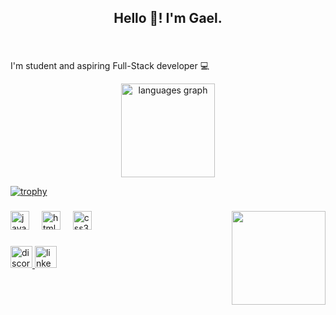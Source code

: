 <h2 align="center">Hello 👋! I'm Gael. 

###



<br clear="both">
<div>
  <p>I'm student and aspiring Full-Stack developer &#128187</p>
</div>

<div align="center">
  <img src="https://github-readme-stats.vercel.app/api/top-langs?username=gaelterceiro&locale=en&hide_title=false&layout=compact&card_width=320&langs_count=5&theme=dracula&hide_border=false" height="150" alt="languages graph"  />
</div>


[![trophy](https://github-profile-trophy.vercel.app/?username=gaelterceiro&theme=onedark)](https://github.com/gaelterceiro/github-profile-trophy) 

###

<img align="right" height="150" src="https://www.fabiosilvalima.net/wp-content/uploads/2017/04/fabiosilvalima-sairfazendo.gif"  />

###

<div align="left">
  <img src="https://cdn.jsdelivr.net/gh/devicons/devicon/icons/javascript/javascript-original.svg" height="30" alt="javascript logo"  />
  <img width="12" />
  <img src="https://cdn.jsdelivr.net/gh/devicons/devicon/icons/html5/html5-original.svg" height="30" alt="html5 logo"  />
  <img width="12" />
  <img src="https://cdn.jsdelivr.net/gh/devicons/devicon/icons/css3/css3-original.svg" height="30" alt="css3 logo"  />
</div>

###

<div align="left">
  <a href="https://discord.com/channels/@me" target="_blank">
    <img src="https://img.shields.io/static/v1?message=Discord&logo=discord&label=&color=7289DA&logoColor=white&labelColor=&style=for-the-badge" height="35" alt="discord logo"  />
  </a>
  <a href="https://www.linkedin.com/in/gael-terceiro" target="_blank">
    <img src="https://img.shields.io/static/v1?message=LinkedIn&logo=linkedin&label=&color=0077B5&logoColor=white&labelColor=&style=for-the-badge" height="35" alt="linkedin logo"  />
  </a>
</div>

###
